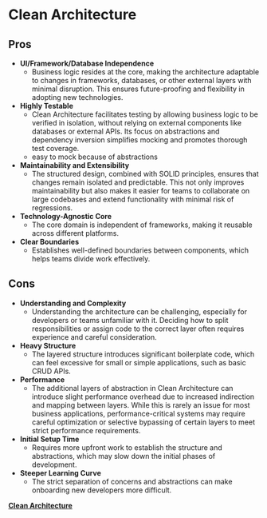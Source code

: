 # Clean Architecture
## Pros
- **UI/Framework/Database Independence** 
	- Business logic resides at the core, making the architecture adaptable to changes in frameworks, databases, or other external layers with minimal disruption. This ensures future-proofing and flexibility in adopting new technologies.
- **Highly Testable** 
	- Clean Architecture facilitates testing by allowing business logic to be verified in isolation, without relying on external components like databases or external APIs. Its focus on abstractions and dependency inversion simplifies mocking and promotes thorough test coverage.
	- easy to mock because of abstractions
- **Maintainability and Extensibility**
	- The structured design, combined with SOLID principles, ensures that changes remain isolated and predictable. This not only improves maintainability but also makes it easier for teams to collaborate on large codebases and extend functionality with minimal risk of regressions.
- **Technology-Agnostic Core**
	- The core domain is independent of frameworks, making it reusable across different platforms.
- **Clear Boundaries**
  - Establishes well-defined boundaries between components, which helps teams divide work effectively.
## Cons
- **Understanding and Complexity**
	- Understanding the architecture can be challenging, especially for developers or teams unfamiliar with it. Deciding how to split responsibilities or assign code to the correct layer often requires experience and careful consideration.
- **Heavy Structure**
	- The layered structure introduces significant boilerplate code, which can feel excessive for small or simple applications, such as basic CRUD APIs.
- **Performance**
  - The additional layers of abstraction in Clean Architecture can introduce slight performance overhead due to increased indirection and mapping between layers. While this is rarely an issue for most business applications, performance-critical systems may require careful optimization or selective bypassing of certain layers to meet strict performance requirements.
- **Initial Setup Time**
  - Requires more upfront work to establish the structure and abstractions, which may slow down the initial phases of development.
- **Steeper Learning Curve**
  - The strict separation of concerns and abstractions can make onboarding new developers more difficult.

**[Clean Architecture](https://learn.microsoft.com/en-us/dotnet/architecture/modern-web-apps-azure/common-web-application-architectures#clean-architecture)**